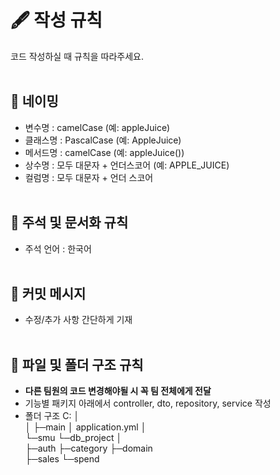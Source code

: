 # 🖋 작성 규칙
코드 작성하실 때 규칙을 따라주세요.
<br/><br/>
## 📌 네이밍
- 변수명 : camelCase (예: appleJuice)
- 클래스명 : PascalCase (예: AppleJuice)
- 메서드명 : camelCase (예: appleJuice())
- 상수명 : 모두 대문자 + 언더스코어 (예: APPLE_JUICE)
- 컬럼명 : 모두 대문자 + 언더 스코어
<br/><br/>
## 📌 주석 및 문서화 규칙
- 주석 언어 : 한국어
<br/><br/>
## 📌 커밋 메시지
- 수정/추가 사항 간단하게 기재
<br/><br/>
## 📌 파일 및 폴더 구조 규칙
- **다른 팀원의 코드 변경해야될 시 꼭 팀 전체에게 전달**
- 기능별 패키지 아래에서 controller, dto, repository, service 작성
- 폴더 구조
C:
│   
│  ├─main
      │  application.yml
      │  
      └─smu
          └─db_project
              │  
              ├─auth
              ├─category
              ├─domain    
              ├─sales
              └─spend

                        
